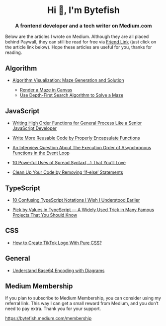 <h1 align="center">Hi 👋, I'm Bytefish</h1>
<h3 align="center">A frontend developer and a tech writer on Medium.com</h3>

Below are the articles I wrote on Medium. Although they are all placed behind Paywall, they can still be read for free via [Friend Link](https://help.medium.com/hc/en-us/articles/360006543813-About-Friend-Links) (just click on the article link below). Hope these articles are useful for you, thanks for reading.

## Algorithm

- [Algorithm Visualization: Maze Generation and Solution](https://bytefish.medium.com/algorithm-visualization-maze-generation-and-solution-82308c12d50c?sk=e0c3ca67c92133ec2fa0d1f73c2b9b71)
 
  - [Render a Maze in Canvas](https://bytefish.medium.com/how-to-render-a-maze-in-canvas-9aeb0fdc0514?sk=738cd00bc8c64eb4c383cae0caf0b36f)
  - [Use Depth-First Search Algorithm to Solve a Maze](https://bytefish.medium.com/use-depth-first-search-algorithm-to-solve-a-maze-ae47758d48e7?sk=70d48d524c4effd3312e0c20ab937eaa)

## JavaScript


- [Writing High Order Functions for General Process Like a Senior JavaScript Developer](https://betterprogramming.pub/writing-high-order-functions-for-general-process-like-a-senior-javascript-developer-4d025baa3dc6?sk=9a4761ecf9f4ad99d91d6d835b1ef204)

- [Write More Reusable Code by Properly Encapsulate Functions](https://bytefish.medium.com/write-more-reusable-code-by-properly-encapsulate-functions-5eaa379a34f9?sk=a2f109c4717b69bf408648be3907cca9)

- [An Interview Question About The Execution Order of Asynchronous Functions in the Event Loop](https://bytefish.medium.com/the-execution-order-of-asynchronous-functions-in-the-event-loop-ff641dae4f09?sk=627cc312cd2853e213a09db259acd9c4)

- [10 Powerful Uses of Spread Syntax(…) That You’ll Love](https://javascript.plainenglish.io/10-powerful-uses-of-spread-syntax-that-youll-love-a3fe70ae503c?sk=32363cfc054f29547224a235f1345306)

- [Clean Up Your Code by Removing ‘if-else’ Statements](https://bytefish.medium.com/clean-up-your-code-by-removing-if-else-statements-31102fe3b083?sk=4397552c5ed67b5dee735173bf87e456)


## TypeScript

- [10 Confusing TypeScript Notations I Wish I Understood Earlier](https://javascript.plainenglish.io/10-confusing-typescript-notations-i-wish-i-understood-earlier-d1c6f722828c?sk=5541f6cdae441760ed3ba0d12a430fbb)

- [Pick by Values in TypeScript — A Widely Used Trick in Many Famous Projects That You Should Know](https://javascript.plainenglish.io/pick-by-values-in-typescript-a-widely-used-trick-in-many-famous-projects-that-you-should-know-38801eaac1aa?sk=9e60da51a4a8c32f10e9c8a62624f490)

## CSS

- [How to Create TikTok Logo With Pure CSS?](https://betterprogramming.pub/how-to-create-tiktok-logo-with-pure-css-d80b019c94d3?sk=b9661723439897441edf8424056113f4)


## General

- [Understand Base64 Encoding with Diagrams](https://bytefish.medium.com/understand-base64-encoding-with-diagrams-ac12781ac788?sk=6a8eba11f4e0abf8edfea7c04aa7a30e)

## Medium Membership
If you plan to subscribe to Medium Membership, you can consider using my referral link. This way I can get a small reward from Medium, and you don’t need to pay extra. Thank you for your support.

https://bytefish.medium.com/membership

